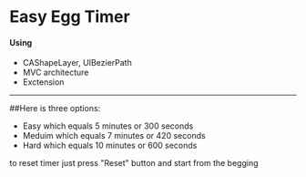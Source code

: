 #  Easy Egg Timer

#### Using

- CAShapeLayer, UIBezierPath
- MVC architecture
- Exctension
___

##Here is three options: 

- Easy which equals 5 minutes or 300 seconds
- Meduim which equals 7 minutes or 420 seconds
- Hard which equals 10 minutes or 600 seconds

to reset timer just press "Reset" button and start from the begging




